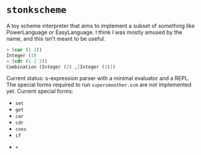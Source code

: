 # `stonkscheme`

A toy scheme interpreter that aims to implement a subset of something like PowerLanguage or EasyLanguage. I think I was mostly amused by
the name, and this isn't meant to be useful.

```scheme
> (car (1 2))
Integer (1)
> (cdr (1 2 3))
Combination (Integer (2) ,[Integer (3)])
```

Current status: s-expression parser with a minimal evaluator and a REPL. The special forms required to run `supersmoother.scm` are not
implemented yet. Current special forms:

* `set`
* `get`
* `car`
* `cdr`
* `cons`
* `if`

+ `+`